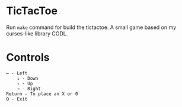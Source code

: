 # TicTacToe
Run `make` command for build the tictactoe.
A small game based on my curses-like library CODL.
# Controls
    ← - Left
		↓ - Down
		↑ - Up
		→ - Right
    Return - To place an X or 0
    Q - Exit
